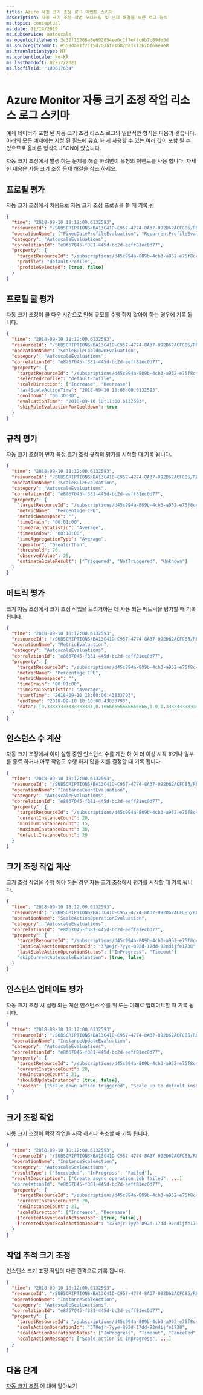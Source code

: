 ```yaml
---
title: Azure 자동 크기 조정 로그 이벤트 스키마
description: 자동 크기 조정 작업 모니터링 및 문제 해결을 위한 로그 형식
ms.topic: conceptual
ms.date: 11/14/2019
ms.subservice: autoscale
ms.openlocfilehash: 3c32f15208a8e692054ee6c1f7effc6b7c89de3d
ms.sourcegitcommit: e559daa1f7115d703bfa1b87da1cf267bf6ae9e8
ms.translationtype: MT
ms.contentlocale: ko-KR
ms.lasthandoff: 02/17/2021
ms.locfileid: "100617634"
---
```

# <a name="azure-monitor-autoscale-actions-resource-log-schema"></a>Azure Monitor 자동 크기 조정 작업 리소스 로그 스키마

예제 데이터가 포함 된 자동 크기 조정 리소스 로그의 일반적인 형식은 다음과 같습니다. 아래의 모든 예제에는 지정 된 필드에 유효 하 게 사용할 수 있는 여러 값이 포함 될 수 있으므로 올바른 형식의 JSON이 있습니다. 

자동 크기 조정에서 발생 하는 문제를 해결 하려면이 유형의 이벤트를 사용 합니다. 자세한 내용은 [자동 크기 조정 문제 해결](autoscale-troubleshoot.md)을 참조 하세요.


## <a name="profile-evaluation"></a>프로필 평가

자동 크기 조정에서 처음으로 자동 크기 조정 프로필을 볼 때 기록 됨

```json
{
  "time": "2018-09-10 18:12:00.6132593",
  "resourceId": "/SUBSCRIPTIONS/BA13C41D-C957-4774-8A37-092D62ACFC85/RESOURCEGROUPS/AUTOSCALETRACKING12042017/PROVIDERS/MICROSOFT.INSIGHTS/AUTOSCALESETTINGS/DEFAULTSETTING",
  "operationName": ["FixedDateProfileEvaluation", "RecurrentProfileEvaluation", "DefaultProfileEvaluation"],
  "category": "AutoscaleEvaluations",
  "correlationId": "e8f67045-f381-445d-bc2d-eeff81ec0d77",
  "property": {
    "targetResourceId": "/subscriptions/d45c994a-809b-4cb3-a952-e75f8c488d23/resourceGroups/RingAhoy/providers/Microsoft.Web/serverfarms/ringahoy",
    "profile": "defaultProfile",
    "profileSelected": [true, false]
  }
}
```

## <a name="profile-cooldown-evaluation"></a>프로필 쿨 평가

자동 크기 조정이 쿨 다운 시간으로 인해 규모를 수행 하지 않아야 하는 경우에 기록 됩니다. 

```json
{
  "time": "2018-09-10 18:12:00.6132593",
  "resourceId": "/SUBSCRIPTIONS/BA13C41D-C957-4774-8A37-092D62ACFC85/RESOURCEGROUPS/AUTOSCALETRACKING12042017/PROVIDERS/MICROSOFT.INSIGHTS/AUTOSCALESETTINGS/DEFAULTSETTING",
  "operationName": "ScaleRuleCooldownEvaluation",
  "category": "AutoscaleEvaluations",
  "correlationId": "e8f67045-f381-445d-bc2d-eeff81ec0d77",
  "property": {
    "targetResourceId": "/subscriptions/d45c994a-809b-4cb3-a952-e75f8c488d23/resourceGroups/RingAhoy/providers/Microsoft.Web/serverfarms/ringahoy",
    "selectedProfile": "defaultProfile",
    "scaleDirection": ["Increase", "Decrease"]
    "lastScaleActionTime": "2018-09-10 18:08:00.6132593",
    "cooldown": "00:30:00",
    "evaluationTime": "2018-09-10 18:11:00.6132593",
    "skipRuleEvaluationForCooldown": true
  }
}
```

## <a name="rule-evaluation"></a>규칙 평가

자동 크기 조정이 먼저 특정 크기 조정 규칙의 평가를 시작할 때 기록 됩니다. 

```json
{
  "time": "2018-09-10 18:12:00.6132593",
  "resourceId": "/SUBSCRIPTIONS/BA13C41D-C957-4774-8A37-092D62ACFC85/RESOURCEGROUPS/AUTOSCALETRACKING12042017/PROVIDERS/MICROSOFT.INSIGHTS/AUTOSCALESETTINGS/DEFAULTSETTING",
  "operationName": "ScaleRuleEvaluation",
  "category": "AutoscaleEvaluations",
  "correlationId": "e8f67045-f381-445d-bc2d-eeff81ec0d77",
  "property": {
    "targetResourceId": "/subscriptions/d45c994a-809b-4cb3-a952-e75f8c488d23/resourceGroups/RingAhoy/providers/Microsoft.Web/serverfarms/ringahoy",
    "metricName": "Percentage CPU",
    "metricNamespace": "",
    "timeGrain": "00:01:00",
    "timeGrainStatistic": "Average",
    "timeWindow": "00:10:00",
    "timeAggregationType": "Average",
    "operator": "GreaterThan",
    "threshold": 70,
    "observedValue": 25,
    "estimateScaleResult": ["Triggered", "NotTriggered", "Unknown"]
  }
}
```

## <a name="metric-evaluation"></a>메트릭 평가

크기 자동 조정에서 크기 조정 작업을 트리거하는 데 사용 되는 메트릭을 평가할 때 기록 됩니다. 

```json
{
  "time": "2018-09-10 18:12:00.6132593",
  "resourceId": "/SUBSCRIPTIONS/BA13C41D-C957-4774-8A37-092D62ACFC85/RESOURCEGROUPS/AUTOSCALETRACKING12042017/PROVIDERS/MICROSOFT.INSIGHTS/AUTOSCALESETTINGS/DEFAULTSETTING",
  "operationName": "MetricEvaluation",
  "category": "AutoscaleEvaluations",
  "correlationId": "e8f67045-f381-445d-bc2d-eeff81ec0d77",
  "property": {
    "targetResourceId": "/subscriptions/d45c994a-809b-4cb3-a952-e75f8c488d23/resourceGroups/RingAhoy/providers/Microsoft.Web/serverfarms/ringahoy",
    "metricName": "Percentage CPU",
    "metricNamespace": "",
    "timeGrain": "00:01:00",
    "timeGrainStatistic": "Average",
    "startTime": "2018-09-10 18:00:00.43833793",
    "endTime": "2018-09-10 18:10:00.43833793",
    "data": [0.33333333333333331,0.16666666666666666,1.0,0.33333333333333331,2.0,0.16666666666666666,9.5]
  }
}
```

## <a name="instance-count-evaluation"></a>인스턴스 수 계산

자동 크기 조정에서 이미 실행 중인 인스턴스 수를 계산 하 여 더 이상 시작 하거나 일부를 종료 하거나 아무 작업도 수행 하지 않을 지를 결정할 때 기록 됩니다. 

```json
{
  "time": "2018-09-10 18:12:00.6132593",
  "resourceId": "/SUBSCRIPTIONS/BA13C41D-C957-4774-8A37-092D62ACFC85/RESOURCEGROUPS/AUTOSCALETRACKING12042017/PROVIDERS/MICROSOFT.INSIGHTS/AUTOSCALESETTINGS/DEFAULTSETTING",
  "operationName": "InstanceCountEvaluation",
  "category": "AutoscaleEvaluations",
  "correlationId": "e8f67045-f381-445d-bc2d-eeff81ec0d77",
  "property": {
    "targetResourceId": "/subscriptions/d45c994a-809b-4cb3-a952-e75f8c488d23/resourceGroups/RingAhoy/providers/Microsoft.Web/serverfarms/ringahoy",
    "currentInstanceCount": 20,
    "minimumInstanceCount": 15,
    "maximumInstanceCount": 30,
    "defaultInstanceCount": 20
  }
}
```

## <a name="scale-action-evaluation"></a>크기 조정 작업 계산

크기 조정 작업을 수행 해야 하는 경우 자동 크기 조정에서 평가를 시작할 때 기록 됩니다. 

```json
{
  "time": "2018-09-10 18:12:00.6132593",
  "resourceId": "/SUBSCRIPTIONS/BA13C41D-C957-4774-8A37-092D62ACFC85/RESOURCEGROUPS/AUTOSCALETRACKING12042017/PROVIDERS/MICROSOFT.INSIGHTS/AUTOSCALESETTINGS/DEFAULTSETTING",
  "operationName": "ScaleActionOperationEvaluation",
  "category": "AutoscaleEvaluations",
  "correlationId": "e8f67045-f381-445d-bc2d-eeff81ec0d77",
  "property": {
    "targetResourceId": "/subscriptions/d45c994a-809b-4cb3-a952-e75f8c488d23/resourceGroups/RingAhoy/providers/Microsoft.Web/serverfarms/ringahoy",
    "lastScaleActionOperationId": "378ejr-7yye-892d-17dd-92ndijfe1738",
    "lastScaleActionOperationStatus": ["InProgress", "Timeout"]
    "skipCurrentAutoscaleEvaluation": [true, false]
  }
}
```

## <a name="instance-update-evaluation"></a>인스턴스 업데이트 평가

자동 크기 조정 시 실행 되는 계산 인스턴스 수를 위 또는 아래로 업데이트할 때 기록 됩니다.

```json
{
  "time": "2018-09-10 18:12:00.6132593",
  "resourceId": "/SUBSCRIPTIONS/BA13C41D-C957-4774-8A37-092D62ACFC85/RESOURCEGROUPS/AUTOSCALETRACKING12042017/PROVIDERS/MICROSOFT.INSIGHTS/AUTOSCALESETTINGS/DEFAULTSETTING",
  "operationName": "InstanceUpdateEvaluation",
  "category": "AutoscaleEvaluations",
  "correlationId": "e8f67045-f381-445d-bc2d-eeff81ec0d77",
  "property": {
    "targetResourceId": "/subscriptions/d45c994a-809b-4cb3-a952-e75f8c488d23/resourceGroups/RingAhoy/providers/Microsoft.Web/serverfarms/ringahoy",
    "currentInstanceCount": 20,
    "newInstanceCount": 21,
    "shouldUpdateInstance": [true, false],
    "reason": ["Scale down action triggered", "Scale up to default instance count", ...]
  }
}
```

## <a name="scale-action"></a>크기 조정 작업

자동 크기 조정이 확장 작업을 시작 하거나 축소할 때 기록 됩니다. 
```json
{
  "time": "2018-09-10 18:12:00.6132593",
  "resourceId": "/SUBSCRIPTIONS/BA13C41D-C957-4774-8A37-092D62ACFC85/RESOURCEGROUPS/AUTOSCALETRACKING12042017/PROVIDERS/MICROSOFT.INSIGHTS/AUTOSCALESETTINGS/DEFAULTSETTING",
  "operationName": "InstanceScaleAction",
  "category": "AutoscaleScaleActions",
  "resultType": ["Succeeded", "InProgress", "Failed"],
  "resultDescription": ["Create async operation job failed", ...]
  "correlationId": "e8f67045-f381-445d-bc2d-eeff81ec0d77",
  "property": {
    "targetResourceId": "/subscriptions/d45c994a-809b-4cb3-a952-e75f8c488d23/resourceGroups/RingAhoy/providers/Microsoft.Web/serverfarms/ringahoy",
    "currentInstanceCount": 20,
    "newInstanceCount": 21,
    "scaleDirection": ["Increase", "Decrease"],
    ["createdAsyncScaleActionJob": [true, false],]
    ["createdAsyncScaleActionJobId": "378ejr-7yye-892d-17dd-92ndijfe1738",]
  }
}
```

## <a name="scale-action-tracking"></a>작업 추적 크기 조정

인스턴스 크기 조정 작업의 다른 간격으로 기록 됩니다.

```json
{
  "time": "2018-09-10 18:12:00.6132593",
  "resourceId": "/SUBSCRIPTIONS/BA13C41D-C957-4774-8A37-092D62ACFC85/RESOURCEGROUPS/AUTOSCALETRACKING12042017/PROVIDERS/MICROSOFT.INSIGHTS/AUTOSCALESETTINGS/DEFAULTSETTING",
  "operationName": "InstanceScaleAction",
  "category": "AutoscaleScaleActions",
  "correlationId": "e8f67045-f381-445d-bc2d-eeff81ec0d77",
  "property": {
    "targetResourceId": "/subscriptions/d45c994a-809b-4cb3-a952-e75f8c488d23/resourceGroups/RingAhoy/providers/Microsoft.Web/serverfarms/ringahoy",
    "scaleActionOperationId": "378ejr-7yye-892d-17dd-92ndijfe1738",
    "scaleActionOperationStatus": ["InProgress", "Timeout", "Canceled", ...],
    "scaleActionMessage": ["Scale action is inprogress", ...]
  }
}
```

## <a name="next-steps"></a>다음 단계
[자동 크기 조정](autoscale-overview.md) 에 대해 알아보기

